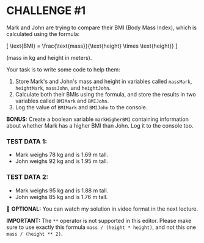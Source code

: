 # CHALLENGE #1

Mark and John are trying to compare their BMI (Body Mass Index), which is calculated using the formula: 

\[ \text{BMI} = \frac{\text{mass}}{\text{height} \times \text{height}} \]

(mass in kg and height in meters).

Your task is to write some code to help them:

1. Store Mark's and John's mass and height in variables called `massMark`, `heightMark`, `massJohn`, and `heightJohn`.
2. Calculate both their BMIs using the formula, and store the results in two variables called `BMIMark` and `BMIJohn`.
3. Log the value of `BMIMark` and `BMIJohn` to the console.

**BONUS:** Create a boolean variable `markHigherBMI` containing information about whether Mark has a higher BMI than John. Log it to the console too.

### TEST DATA 1:
- Mark weighs 78 kg and is 1.69 m tall.
- John weighs 92 kg and is 1.95 m tall.

### TEST DATA 2:
- Mark weighs 95 kg and is 1.88 m tall.
- John weighs 85 kg and is 1.76 m tall.

👋 **OPTIONAL:** You can watch my solution in video format in the next lecture.

**IMPORTANT:** The `**` operator is not supported in this editor. Please make sure to use exactly this formula `mass / (height * height)`, and not this one `mass / (height ** 2)`.
